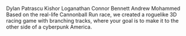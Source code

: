 Dylan Patrascu
Kishor Loganathan
Connor Bennett
Andrew Mohammed
Based on the real-life Cannonball Run race, we created a roguelike 3D racing game with branching tracks, where your goal is to make it to the other side of a cyberpunk America.
